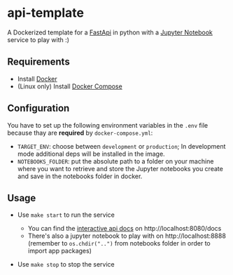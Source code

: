 # api-template
A Dockerized template for a [FastApi](https://fastapi.tiangolo.com/) in python with a [Jupyter Notebook](https://jupyter-notebook.readthedocs.io/en/stable/) service to play with :)

## Requirements
- Install [Docker](https://docs.docker.com/get-docker/)
- (Linux only) Install [Docker Compose](https://docs.docker.com/compose/install/)

## Configuration
You have to set up the following environment variables in the `.env` file because thay are **required** by `docker-compose.yml`:

* `TARGET_ENV`: choose between `development` or `production`; In development mode additional deps will be installed in the image.
* `NOTEBOOKS_FOLDER`: put the absolute path to a folder on your machine where you want to retrieve and store the Jupyter notebooks you create and save in the notebooks folder in docker.

## Usage
* Use `make start` to run the service
    * You can find the [interactive api docs](https://fastapi.tiangolo.com/tutorial/first-steps/#interactive-api-docs) on http://localhost:8080/docs
    * There's also a jupyter notebook to play with on http://localhost:8888 (remember to `os.chdir("..")` from notebooks folder in order to import app packages)

* Use `make stop` to stop the service
